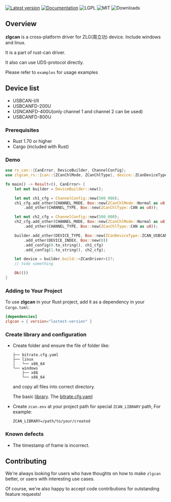 [![Latest version](https://img.shields.io/crates/v/zlgcan.svg)](https://crates.io/crates/zlgcan)
[![Documentation](https://docs.rs/bleasy/badge.svg)](https://docs.rs/zlgcan)
![LGPL](https://img.shields.io/badge/license-LGPL-green.svg)
![MIT](https://img.shields.io/badge/license-MIT-yellow.svg)
![Downloads](https://img.shields.io/crates/d/zlgcan)

## Overview
 **zlgcan** is a cross-platform driver for ZLG(周立功) device. Include windows and linux. 
 
 It is a part of rust-can driver.

 It also can use UDS-protocol directly.

 Please refer to `examples` for usage examples

## Device list
 * USBCAN-I/II
 * USBCANFD-200U
 * USNCANFD-400U(only channel 1 and channel 2 can be used)
 * USBCANFD-800U

### Prerequisites
 - Rust 1.70 or higher
 - Cargo (included with Rust)

### Demo

```rust
use rs_can::{CanError, DeviceBuilder, ChannelConfig};
use zlgcan_rs::{can::{ZCanChlMode, ZCanChlType}, device::ZCanDeviceType, driver::{ZDevice, ZCanDriver}, CHANNEL_MODE, CHANNEL_TYPE, DEVICE_INDEX, DEVICE_TYPE};

fn main() -> Result<(), CanError> {
    let mut builder = DeviceBuilder::new();

    let mut ch1_cfg = ChannelConfig::new(500_000);
    ch1_cfg.add_other(CHANNEL_MODE, Box::new(ZCanChlMode::Normal as u8))
        .add_other(CHANNEL_TYPE, Box::new(ZCanChlType::CAN as u8));

    let mut ch2_cfg = ChannelConfig::new(500_000);
    ch2_cfg.add_other(CHANNEL_MODE, Box::new(ZCanChlMode::Normal as u8))
        .add_other(CHANNEL_TYPE, Box::new(ZCanChlType::CAN as u8));

    builder.add_other(DEVICE_TYPE, Box::new(ZCanDeviceType::ZCAN_USBCANFD_200U as u32))
        .add_other(DEVICE_INDEX, Box::new(0))
        .add_config(0.to_string(), ch1_cfg)
        .add_config(1.to_string(), ch2_cfg);

    let device = builder.build::<ZCanDriver>()?;
    // todo something

    Ok(())
}
```

### Adding to Your Project

To use **zlgcan** in your Rust project, add it as a dependency in your `Cargo.toml`:

```toml
[dependencies]
zlgcan = { version="lastest-version" }
```

### Create library and configuration

 * Create folder and ensure the file of folder like:
    ```shell
    ├── bitrate.cfg.yaml
    ├── linux
    │   └── x86_64
    └── windows
        ├── x86
        └── x86_64
    ```
    and copy all files into correct directory.

    The basic [library](https://github.com/jesses2025smith/rust-can/blob/master/zlgcan/library).
    The [bitrate.cfg.yaml](https://github.com/jesses2025smith/rust-can/blob/master/zlgcan/library/bitrate.cfg.yaml)

* Create `zcan.env` at your project path for special `ZCAN_LIBRARY` path, For example:
    ```shell
    ZCAN_LIBRARY=/path/to/your/created
    ```

### Known defects
 * The timestamp of frame is incorrect.

## Contributing

We're always looking for users who have thoughts on how to make `zlgcan` better, or users with
interesting use cases.  

Of course, we're also happy to accept code contributions for outstanding feature requests!
